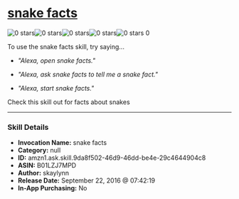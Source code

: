 # [snake facts](http://alexa.amazon.com/#skills/amzn1.ask.skill.9da8f502-46d9-46dd-be4e-29c4644904c8)
![0 stars](../../images/ic_star_border_black_18dp_1x.png)![0 stars](../../images/ic_star_border_black_18dp_1x.png)![0 stars](../../images/ic_star_border_black_18dp_1x.png)![0 stars](../../images/ic_star_border_black_18dp_1x.png)![0 stars](../../images/ic_star_border_black_18dp_1x.png) 0

To use the snake facts skill, try saying...

* *"Alexa, open snake facts."*

* *"Alexa, ask snake facts to tell me a snake fact."*

* *"Alexa, start snake facts."*

Check this skill out for facts about snakes

***

### Skill Details

* **Invocation Name:** snake facts
* **Category:** null
* **ID:** amzn1.ask.skill.9da8f502-46d9-46dd-be4e-29c4644904c8
* **ASIN:** B01LZJ7MPD
* **Author:** skaylynn
* **Release Date:** September 22, 2016 @ 07:42:19
* **In-App Purchasing:** No
